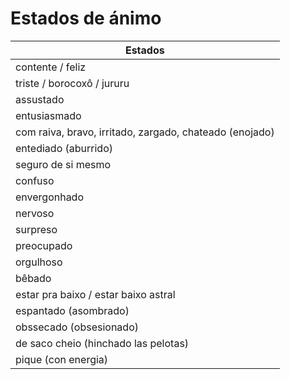# Estados de ánimo

| Estados |
| -- |
| contente / feliz |
| triste / borocoxô / jururu |
| assustado |
| entusiasmado |
| com raiva, bravo, irritado, zargado, chateado (enojado) |
| entediado (aburrido) |
| seguro de si mesmo |
| confuso |
| envergonhado |
| nervoso |
| surpreso |
| preocupado |
| orgulhoso |
| bêbado |
| estar pra baixo / estar baixo astral |
| espantado (asombrado) |
| obssecado (obsesionado) |
| de saco cheio (hinchado las pelotas) |
| pique (con energia) |
